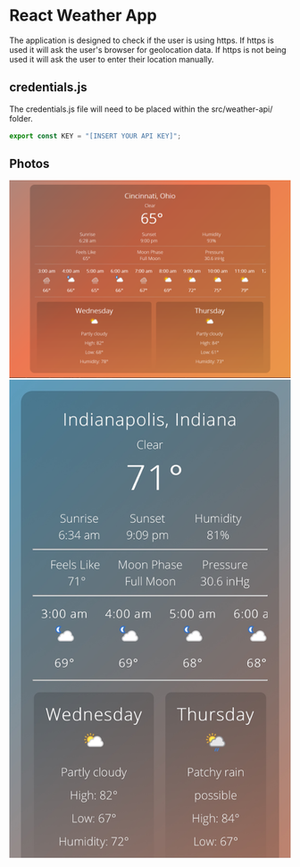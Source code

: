 # React Weather App

The application is designed to check if the user is using https. If https is used it will ask the user's browser for geolocation data. If https is not being used it will ask the user to enter their location manually. 

## credentials.js

The credentials.js file will need to be placed within the src/weather-api/ folder.

```javascript
export const KEY = "[INSERT YOUR API KEY]";
```

## Photos

![Cincinnati Weather](https://github.com/maskedmage77/Weather-React-App/blob/master/public/cinci.PNG?raw=true)
![Indianapolis Weather](https://github.com/maskedmage77/Weather-React-App/blob/master/public/indy.jpg?raw=true)
